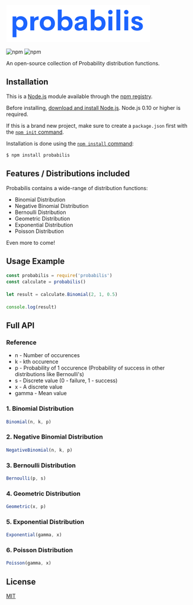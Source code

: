 [![Logo](assets/probabilis.png)](https://github.com/jaysonmulwa/probabilis/)

![npm](https://img.shields.io/npm/v/probabilis?color=green&label=probabilis)
![npm](https://img.shields.io/npm/dy/probabilis)

An open-source collection of Probability distribution functions.

## Installation 

This is a [Node.js](https://nodejs.org/en/) module available through the
[npm registry](https://www.npmjs.com/).

Before installing, [download and install Node.js](https://nodejs.org/en/download/).
Node.js 0.10 or higher is required.

If this is a brand new project, make sure to create a `package.json` first with
the [`npm init` command](https://docs.npmjs.com/creating-a-package-json-file).

Installation is done using the
[`npm install` command](https://docs.npmjs.com/getting-started/installing-npm-packages-locally):

```bash
$ npm install probabilis
```


## Features / Distributions included

Probabilis contains a wide-range of distribution functions:

  * Binomial Distribution
  * Negative Binomial Distribution
  * Bernoulli Distribution
  * Geometric Distribution
  * Exponential Distribution
  * Poisson Distribution
  
Even more to come!

## Usage Example

```js
const probabilis = require('probabilis')
const calculate = probabilis()

let result = calculate.Binomial(2, 1, 0.5)

console.log(result)

```

## Full API

### Reference

* n - Number of occurences
* k - kth occurence
* p - Probability of 1 occurence (Probability of success in other distributions like Bernoulli's)
* s - Discrete value (0 - failure, 1 - success)
* x - A discrete value
* gamma - Mean value


### 1. Binomial Distribution
```js
Binomial(n, k, p)
```

### 2. Negative Binomial Distribution
```js
NegativeBinomial(n, k, p)
```

### 3. Bernoulli Distribution
```js
Bernoulli(p, s)
```

### 4. Geometric Distribution
```js
Geometric(x, p)
```

### 5. Exponential Distribution
```js
Exponential(gamma, x)
```

### 6. Poisson Distribution
```js
Poisson(gamma, x)
```

## License

[MIT](LICENSE)




